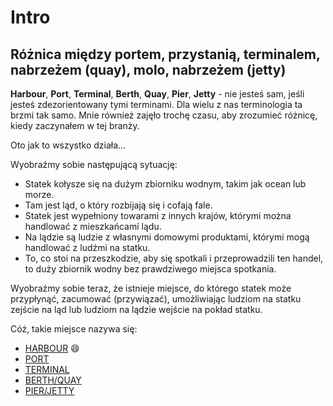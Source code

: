# Intro

## Różnica między portem, przystanią, terminalem, nabrzeżem (quay), molo, nabrzeżem (jetty)

**Harbour**, **Port**, **Terminal**, **Berth**, **Quay**, **Pier**, **Jetty** - nie jesteś sam, jeśli jesteś zdezorientowany tymi terminami. Dla wielu z nas terminologia ta brzmi tak samo. Mnie również zajęło trochę czasu, aby zrozumieć różnicę, kiedy zaczynałem w tej branży.

Oto jak to wszystko działa...

Wyobraźmy sobie następującą sytuację:

- Statek kołysze się na dużym zbiorniku wodnym, takim jak ocean lub morze.
- Tam jest ląd, o który rozbijają się i cofają fale.
- Statek jest wypełniony towarami z innych krajów, którymi można handlować z mieszkańcami lądu.
- Na lądzie są ludzie z własnymi domowymi produktami, którymi mogą handlować z ludźmi na statku.
- To, co stoi na przeszkodzie, aby się spotkali i przeprowadzili ten handel, to duży zbiornik wodny bez prawdziwego miejsca spotkania.

Wyobraźmy sobie teraz, że istnieje miejsce, do którego statek może przypłynąć, zacumować (przywiązać), umożliwiając ludziom na statku zejście na ląd lub ludziom na lądzie wejście na pokład statku.

Cóż, takie miejsce nazywa się:

- [HARBOUR](Harbour.md) :smile:
- [PORT](Port.md)
- [TERMINAL](Terminal.md)
- [BERTH/QUAY](Berth-Quay.md)
- [PIER/JETTY](Pier-Jetty.md)
